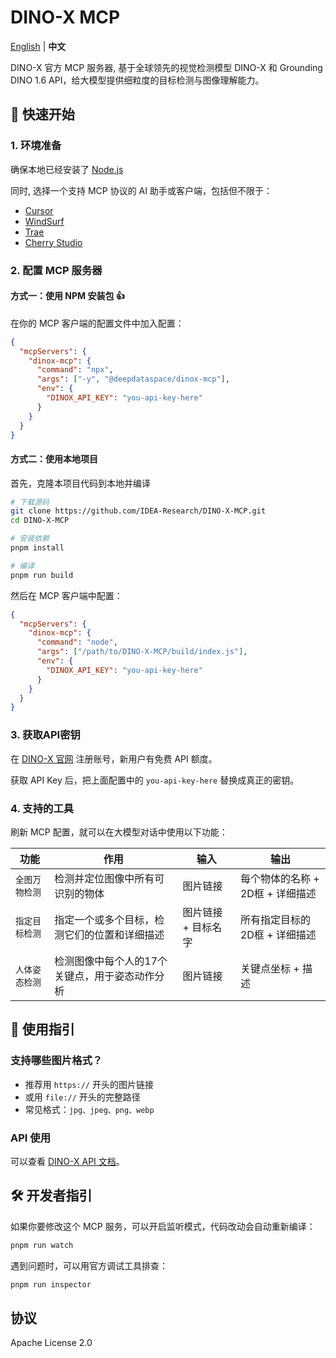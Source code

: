 # DINO-X MCP

[English](README_EN.md) | **中文**

<p align="center">

DINO-X 官方 MCP 服务器, 基于全球领先的视觉检测模型 DINO-X 和 Grounding DINO 1.6 API，给大模型提供细粒度的目标检测与图像理解能力。

</p>

## 🚀 快速开始

### 1. 环境准备

确保本地已经安装了 [Node.js](https://nodejs.org/)

同时, 选择一个支持 MCP 协议的 AI 助手或客户端，包括但不限于：

- [Cursor](https://www.cursor.com/)
- [WindSurf](https://windsurf.com/)
- [Trae](https://www.trae.ai/)
- [Cherry Studio](https://www.cherry-ai.com/)

### 2. 配置 MCP 服务器

#### 方式一：使用 NPM 安装包 👍

在你的 MCP 客户端的配置文件中加入配置：

```json
{
  "mcpServers": {
    "dinox-mcp": {
      "command": "npx",
      "args": ["-y", "@deepdataspace/dinox-mcp"],
      "env": {
        "DINOX_API_KEY": "you-api-key-here"
      }
    }
  }
}
```

#### 方式二：使用本地项目

首先，克隆本项目代码到本地并编译

```bash
# 下载源码
git clone https://github.com/IDEA-Research/DINO-X-MCP.git
cd DINO-X-MCP

# 安装依赖
pnpm install

# 编译
pnpm run build
```

然后在 MCP 客户端中配置：

```json
{
  "mcpServers": {
    "dinox-mcp": {
      "command": "node",
      "args": ["/path/to/DINO-X-MCP/build/index.js"],
      "env": {
        "DINOX_API_KEY": "you-api-key-here"
      }
    }
  }
}
```

### 3. 获取API密钥

在 [DINO-X 官网](https://cloud.deepdataspace.com/request_api) 注册账号，新用户有免费 API 额度。

获取 API Key 后，把上面配置中的 `you-api-key-here` 替换成真正的密钥。

### 4. 支持的工具

刷新 MCP 配置，就可以在大模型对话中使用以下功能：

| 功能                          | 作用                                                                         | 输入            | 输出                      |
| ----------------------------- | ---------------------------------------------------------------------------- | ------------------- | ------------------------------- |
| `全图万物检测`          | 检测并定位图像中所有可识别的物体                                           | 图片链接                | 每个物体的名称 + 2D框 + 详细描述        |
| `指定目标检测`    | 指定一个或多个目标，检测它们的位置和详细描述                                     | 图片链接 + 目标名字      | 所有指定目标的2D框 + 详细描述              |
| `人体姿态检测` | 检测图像中每个人的17个关键点，用于姿态动作分析                           | 图片链接                | 关键点坐标 + 描述                |

## 📝 使用指引

### 支持哪些图片格式？

- 推荐用 `https://` 开头的图片链接
- 或用 `file://` 开头的完整路径
- 常见格式：`jpg、jpeg、png、webp`

### API 使用

可以查看 [DINO-X API 文档](https://cloud.deepdataspace.com/docs)。

## 🛠️ 开发者指引

如果你要修改这个 MCP 服务，可以开启监听模式，代码改动会自动重新编译：

```bash
pnpm run watch
```


遇到问题时，可以用官方调试工具排查：

```bash
pnpm run inspector
```

## 协议

Apache License 2.0